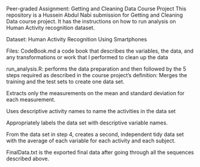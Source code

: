 Peer-graded Assignment: Getting and Cleaning Data Course Project
This repository is a Hussein Abdul Nabi submission for Getting and Cleaning Data course project. It has the instructions on how to run analysis on Human Activity recognition dataset.

Dataset:
Human Activity Recognition Using Smartphones

Files:
CodeBook.md a code book that describes the variables, the data, and any transformations or work that I performed to clean up the data

run_analysis.R: performs the data preparation and then followed by the 5 steps required as described in the course project’s definition:
Merges the training and the test sets to create one data set.

Extracts only the measurements on the mean and standard deviation for each measurement.

Uses descriptive activity names to name the activities in the data set

Appropriately labels the data set with descriptive variable names.

From the data set in step 4, creates a second, independent tidy data set with the average of each variable for each activity and each subject.

FinalData.txt is the exported final data after going through all the sequences described above.
